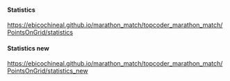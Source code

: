 #### Statistics  
<https://ebicochineal.github.io/marathon_match/topcoder_marathon_match/PointsOnGrid/statistics>

#### Statistics new  
<https://ebicochineal.github.io/marathon_match/topcoder_marathon_match/PointsOnGrid/statistics_new>


